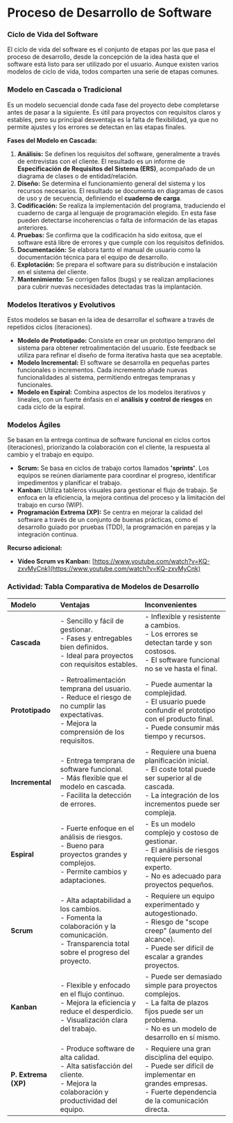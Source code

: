 # Proceso de Desarrollo de Software

### Ciclo de Vida del Software

El ciclo de vida del software es el conjunto de etapas por las que pasa el proceso de desarrollo, desde la concepción de la idea hasta que el software está listo para ser utilizado por el usuario. Aunque existen varios modelos de ciclo de vida, todos comparten una serie de etapas comunes.

### Modelo en Cascada o Tradicional

Es un modelo secuencial donde cada fase del proyecto debe completarse antes de pasar a la siguiente. Es útil para proyectos con requisitos claros y estables, pero su principal desventaja es la falta de flexibilidad, ya que no permite ajustes y los errores se detectan en las etapas finales.

**Fases del Modelo en Cascada:**

1.  **Análisis:** Se definen los requisitos del software, generalmente a través de entrevistas con el cliente. El resultado es un informe de **Especificación de Requisitos del Sistema (ERS)**, acompañado de un diagrama de clases o de entidad/relación.
2.  **Diseño:** Se determina el funcionamiento general del sistema y los recursos necesarios. El resultado se documenta en diagramas de casos de uso y de secuencia, definiendo el **cuaderno de carga**.
3.  **Codificación:** Se realiza la implementación del programa, traduciendo el cuaderno de carga al lenguaje de programación elegido. En esta fase pueden detectarse incoherencias o falta de información de las etapas anteriores.
4.  **Pruebas:** Se confirma que la codificación ha sido exitosa, que el software está libre de errores y que cumple con los requisitos definidos.
5.  **Documentación:** Se elabora tanto el manual de usuario como la documentación técnica para el equipo de desarrollo.
6.  **Explotación:** Se prepara el software para su distribución e instalación en el sistema del cliente.
7.  **Mantenimiento:** Se corrigen fallos (bugs) y se realizan ampliaciones para cubrir nuevas necesidades detectadas tras la implantación.

### Modelos Iterativos y Evolutivos

Estos modelos se basan en la idea de desarrollar el software a través de repetidos ciclos (iteraciones).

*   **Modelo de Prototipado:** Consiste en crear un prototipo temprano del sistema para obtener retroalimentación del usuario. Este feedback se utiliza para refinar el diseño de forma iterativa hasta que sea aceptable.
*   **Modelo Incremental:** El software se desarrolla en pequeñas partes funcionales o incrementos. Cada incremento añade nuevas funcionalidades al sistema, permitiendo entregas tempranas y funcionales.
*   **Modelo en Espiral:** Combina aspectos de los modelos iterativos y lineales, con un fuerte énfasis en el **análisis y control de riesgos** en cada ciclo de la espiral.

### Modelos Ágiles

Se basan en la entrega continua de software funcional en ciclos cortos (iteraciones), priorizando la colaboración con el cliente, la respuesta al cambio y el trabajo en equipo.

*   **Scrum:** Se basa en ciclos de trabajo cortos llamados **'sprints'**. Los equipos se reúnen diariamente para coordinar el progreso, identificar impedimentos y planificar el trabajo.
*   **Kanban:** Utiliza tableros visuales para gestionar el flujo de trabajo. Se enfoca en la eficiencia, la mejora continua del proceso y la limitación del trabajo en curso (WIP).
*   **Programación Extrema (XP):** Se centra en mejorar la calidad del software a través de un conjunto de buenas prácticas, como el desarrollo guiado por pruebas (TDD), la programación en parejas y la integración continua.

**Recurso adicional:**
*   **Vídeo Scrum vs Kanban:** [https://www.youtube.com/watch?v=KQ-zxvMyCnk](https://www.youtube.com/watch?v=KQ-zxvMyCnk)

### Actividad: Tabla Comparativa de Modelos de Desarrollo

| Modelo | Ventajas | Inconvenientes |
| :--- | :--- | :--- |
| **Cascada** | - Sencillo y fácil de gestionar.<br>- Fases y entregables bien definidos.<br>- Ideal para proyectos con requisitos estables. | - Inflexible y resistente a cambios.<br>- Los errores se detectan tarde y son costosos.<br>- El software funcional no se ve hasta el final. |
| **Prototipado** | - Retroalimentación temprana del usuario.<br>- Reduce el riesgo de no cumplir las expectativas.<br>- Mejora la comprensión de los requisitos. | - Puede aumentar la complejidad.<br>- El usuario puede confundir el prototipo con el producto final.<br>- Puede consumir más tiempo y recursos. |
| **Incremental** | - Entrega temprana de software funcional.<br>- Más flexible que el modelo en cascada.<br>- Facilita la detección de errores. | - Requiere una buena planificación inicial.<br>- El coste total puede ser superior al de cascada.<br>- La integración de los incrementos puede ser compleja. |
| **Espiral** | - Fuerte enfoque en el análisis de riesgos.<br>- Bueno para proyectos grandes y complejos.<br>- Permite cambios y adaptaciones. | - Es un modelo complejo y costoso de gestionar.<br>- El análisis de riesgos requiere personal experto.<br>- No es adecuado para proyectos pequeños. |
| **Scrum** | - Alta adaptabilidad a los cambios.<br>- Fomenta la colaboración y la comunicación.<br>- Transparencia total sobre el progreso del proyecto. | - Requiere un equipo experimentado y autogestionado.<br>- Riesgo de "scope creep" (aumento del alcance).<br>- Puede ser difícil de escalar a grandes proyectos. |
| **Kanban** | - Flexible y enfocado en el flujo continuo.<br>- Mejora la eficiencia y reduce el desperdicio.<br>- Visualización clara del trabajo. | - Puede ser demasiado simple para proyectos complejos.<br>- La falta de plazos fijos puede ser un problema.<br>- No es un modelo de desarrollo en sí mismo. |
| **P. Extrema (XP)** | - Produce software de alta calidad.<br>- Alta satisfacción del cliente.<br>- Mejora la colaboración y productividad del equipo. | - Requiere una gran disciplina del equipo.<br>- Puede ser difícil de implementar en grandes empresas.<br>- Fuerte dependencia de la comunicación directa. |